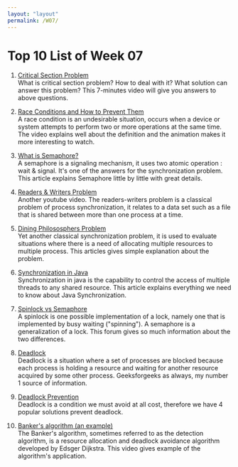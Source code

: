 ```yaml
---
layout: "layout"
permalink: /W07/
---
```


# Top 10 List of Week 07

1. [Critical Section Problem](https://www.youtube.com/watch?v=JlGcP-JNxXk)<br>
What is critical section problem? How to deal with it? What solution can answer this problem? This 7-minutes video will give you answers to above questions.

2. [Race Conditions and How to Prevent Them](https://www.youtube.com/watch?v=MqnpIwN7dz0&t=4s)<br>
A race condition is an undesirable situation, occurs when a device or system attempts to perform two or more operations at the same time. The video explains well about the definition and the animation makes it more interesting to watch.

3. [What is Semaphore?](https://www.guru99.com/semaphore-in-operating-system.html)<br>
A semaphore is a signaling mechanism, it uses two atomic operation : wait & signal. It's one of the answers for the synchronization problem. This article explains Semaphore little by little with great details.

4. [Readers & Writers Problem](https://www.youtube.com/watch?v=Lp-SqOuX2Eo)<br>
Another youtube video. The readers-writers problem is a classical problem of process synchronization, it relates to a data set such as a file that is shared between more than one process at a time. 

5. [Dining Philososphers Problem](https://www.studytonight.com/operating-system/dining-philosophers-problem)<br>
Yet another classical synchronization problem, it is used to evaluate situations where there is a need of allocating multiple resources to multiple process. This articles gives simple explanation about the problem.

6. [Synchronization in Java](https://www.javatpoint.com/synchronization-in-java)<br>
Synchronization in java is the capability to control the access of multiple threads to any shared resource. This article explains everything we need to know about Java Synchronization.

7. [Spinlock vs Semaphore](https://stackoverflow.com/questions/195853/spinlock-versus-semaphore)<br>
A spinlock is one possible implementation of a lock, namely one that is implemented by busy waiting ("spinning"). A semaphore is a generalization of a lock. This forum gives so much information about the two differences.

8. [Deadlock](https://www.geeksforgeeks.org/introduction-of-deadlock-in-operating-system)<br>
Deadlock is a situation where a set of processes are blocked because each process is holding a resource and waiting for another resource acquired by some other process. Geeksforgeeks as always, my number 1 source of information.

9. [Deadlock Prevention](https://www.javatpoint.com/os-deadlock-prevention)<br>
Deadlock is a condition we must avoid at all cost, therefore we have 4 popular solutions prevent deadlock.

10. [Banker's algorithm (an example)](https://www.youtube.com/watch?v=2V2FfP_olaA)<br>
The Banker's algorithm, sometimes referred to as the detection algorithm, is a resource allocation and deadlock avoidance algorithm developed by Edsger Dijkstra. This video gives example of the algorithm's application.

